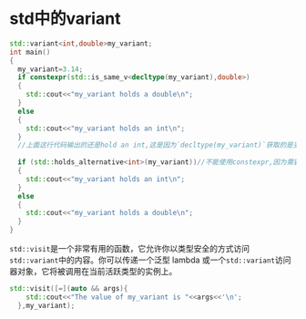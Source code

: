 # std中的variant

```cpp
std::variant<int,double>my_variant;
int main()
{
  my_variant=3.14;
  if constexpr(std::is_same_v<decltype(my_variant),double>)
  {
    std::cout<<"my_variant holds a double\n";
  }
  else
  {
    std::cout<<"my_variant holds an int\n";
  }
  //上面这行代码输出的还是hold an int,这是因为`decltype(my_variant)`获取的是变量`my_variant`的声明类型，而不是它当前存储的值的类型。如果`my_variant`不是直接声明为`double`类型，那么`std::is_same_v<decltype(my_variant), double>`的结果将是`false`，因此会执行`else`分支的代码。
 
  if (std::holds_alternative<int>(my_variant))//不能使用constexpr,因为需要运行时才能确定类型.
  {
    std::cout<<"my_variant holds an int\n";
  }
  else
  {
    std::cout<<"my_variant holds a double\n";
  }
}
```

`std::visit`是一个非常有用的函数，它允许你以类型安全的方式访问`std::variant`中的内容。你可以传递一个泛型 lambda 或一个`std::variant`访问器对象，它将被调用在当前活跃类型的实例上。

```cpp
std::visit([=](auto && args){
    std::cout<<"The value of my_variant is "<<args<<'\n';
  },my_variant);
```
